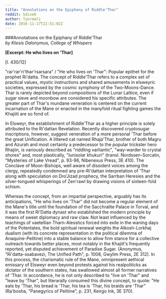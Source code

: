 ```yaml
---
title: "Annotations on the Epiphany of Riddle'Thar"
reddit: 5dixe6
author: Tyermali
date: 2016-11-17T22:51:02Z
---
```


###Annotations on the Epiphany of Riddle'Thar    
*by Ktesis Dalonymus, College of Whispers*   

**[Excerpt: He who lives on 'Thar]**     

[l. 430/12]

"rar'rar'ri'thar'rsarsara" / "He who lives on 'Thar": Popular epithet for the prophet Ri'datta. The concept of Riddle'Thar refers to a complex set of practical values, mystic instructions and shared amusements in elsweyric societies, expressed by the cosmic symphony of the Two-Moons-Dance. Thar is rarely depicted beyond compositions of the Lunar Lattice, even if sugar sieve and moonbow are considered his specific attributes. The greater part of Thar's mundane veneration is centered on the current incarnation of the Mane or enacted in the manyfold ritual fighting games the Khajiiti are so fond of. 

In Elsweyr, the establishment of Riddle'Thar as a higher principle is solely attributed to the Ri'dattan Revelation. Recently discovered cryptosugar inscriptions, however, suggest veneration of a more personal 'Thar before the great Unification. A littered cat named Rhaja'Thar, brother of both Magru and Azurah and most certainly a predecessor to the popular trickster hero Rhajiin, is variously described as "riddling varliantic", "way-warder to crystal shores" and, most plastically, "lunisolar khukuri" (transl. Nordssen-Sorcalin, "Mysteries of Lake Vread", p. 93-96, Nibenexus Press, 3E 410). The Conclave of Moon-Bishops, well aware of dissident voices among the clergy, repeatedly condemned any pre-Ri'dattan interpretation of 'Thar along with speculation on Dro'Jizad prophecy, the Sarrban Heresies and the silver-tongued whisperings of Zen'rawl by drawing visions of sixteen-fold schism.

Whereas the concept, from an impartial perspective, arguably has its anticipations, "He who lives on 'Thar" did not become a regular element of the Mane's title until the foundation of the Sacchralite Palace in Torval, and it was the first Ri'Datta dynast who established the modern principle by means of sweet diplomacy and raw claw. Not least influenced by the teachings of vaetellian Tharn-Alesstics forced into exile in the waning days of the Potentates, the bold spiritual renewal weights the Alkosh-Lorkhaj dualism (with its concrete representation in the political dilemma of Anaquine-Pelitine) into a stable balance to allow firm stance for a collective outreach towards better places, most notably in the Khajiit's frequently reported, yet disputed achievement of Paradise Sugar. (Anonymus, "Ri'datta-ssabavezi, The Unified Path", p. 1008, Gwylim Press, 2E 312). In this process, the charismatic rule of the Mane, omnipresent aethical emissary of Elsweyr even beyond protests against his realpoliticks as dictator of the southern states, has swallowed almost all former narratives of 'Thar. In accordance, he is not only described to "live on 'Thar" and "leave by 'Thar", but literarally consumed this divine concept, to quote: "He eats by 'Thar, his bread is 'Thar, his tea is 'Thar, his braids are 'Thar" (Ra'bosha, "Panegyrics of Pelitine", p. 231, Keirgo Ink, 3E 370).
